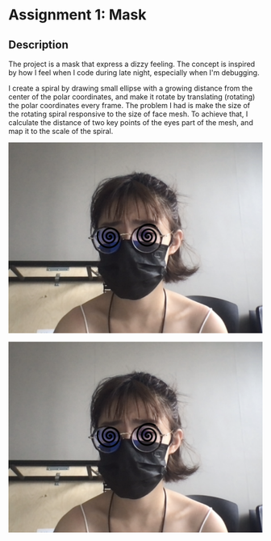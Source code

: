 # Assignment 1: Mask
## Description
The project is a mask that express a dizzy feeling. The concept is inspired by how I feel when I code during late night, especially when I'm debugging.

I create a spiral by drawing small ellipse with a growing distance from the center of the polar coordinates, and make it rotate by translating (rotating) the polar coordinates every frame. The problem I had is make the size of the rotating spiral responsive to the size of face mesh. To achieve that, I calculate the distance of two key points of the eyes part of the mesh, and map it to the scale of the spiral.


![image](https://github.com/EffieSong/Computational-Portraiture/raw/master/Assignment_1/mask.png)


[![](https://github.com/EffieSong/openframeworks/raw/master/Project_1_Final/mask.png)](https://editor.p5js.org/yunfeisong/sketches/Z6RqGcR4d)

